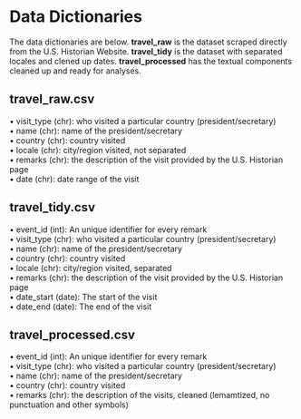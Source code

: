 Data Dictionaries
==============================

The data dictionaries are below. **travel_raw** is the dataset scraped directly from
the U.S. Historian Website. **travel_tidy** is the dataset with separated locales and clened up dates.
**travel_processed** has the textual components cleaned up and ready for analyses.

travel_raw.csv
------------

• visit_type (chr): who visited a particular country (president/secretary)<br>
• name (chr): name of the president/secretary<br>
• country (chr): country visited<br>
• locale (chr): city/region visited, not separated<br>
• remarks (chr): the description of the visit provided by the U.S. Historian page<br>
• date (chr): date range of the visit<br>

travel_tidy.csv
------------

• event_id (int): An unique identifier for every remark<br>
• visit_type (chr): who visited a particular country (president/secretary)<br>
• name (chr): name of the president/secretary<br>
• country (chr): country visited<br>
• locale (chr): city/region visited, separated<br>
• remarks (chr): the description of the visit provided by the U.S. Historian page<br>
• date_start (date): The start of the visit<br>
• date_end (date): The end of the visit<br>

travel_processed.csv
------------

• event_id (int): An unique identifier for every remark<br>
• visit_type (chr): who visited a particular country (president/secretary)<br>
• name (chr): name of the president/secretary<br>
• country (chr): country visited<br>
• remarks (chr): the description of the visits, cleaned (lemamtized, no punctuation and other symbols)